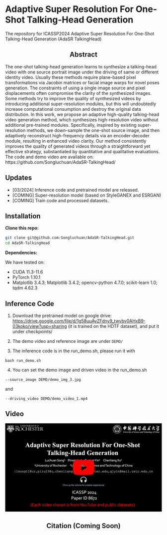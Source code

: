 # Adaptive Super Resolution For One-Shot Talking-Head Generation
The repository for ICASSP2024 Adaptive Super Resolution For One-Shot Talking-Head Generation (AdaSR TalkingHead)

<h2 align="center">Abstract</h2>
The one-shot talking-head generation learns to synthesize a talking-head video with one source portrait image under the driving of same or different identity video. Usually these methods require plane-based pixel transformations via Jacobin matrices or facial image warps for novel poses generation. The constraints of using a single image source and pixel displacements often compromise the clarity of the synthesized images. Some methods try to improve the quality of synthesized videos by introducing additional super-resolution modules, but this will undoubtedly increase computational consumption and destroy the original data distribution. In this work, we propose an adaptive high-quality talking-head video generation method, which synthesizes high-resolution video without additional pre-trained modules. Specifically, inspired by existing super-resolution methods, we down-sample the one-shot source image, and then adaptively reconstruct high-frequency details via an encoder-decoder module, resulting in enhanced video clarity. Our method consistently improves the quality of generated videos through a straightforward yet effective strategy, substantiated by quantitative and qualitative evaluations. The code and demo video are available on: https://github.com/Songluchuan/AdaSR-TalkingHead/

## Updates

- [03/2024] Inference code and pretrained model are released.
- [COMING] Super-resolution model (based on StyleGANEX and ESRGAN)
- [COMING] Train code and processed datasets.


## Installation

**Clone this repo:**
```bash
git clone git@github.com:Songluchuan/AdaSR-TalkingHead.git
cd AdaSR-TalkingHead
```
**Dependencies:**

We have tested on:
- CUDA 11.3-11.6
- PyTorch 1.10.1
- Matplotlib 3.4.3; Matplotlib 3.4.2; opencv-python 4.7.0; scikit-learn 1.0; tqdm 4.62.3

## Inference Code 


1. Download the pretrained model on google drive: https://drive.google.com/file/d/1g58uuAyZFdny9_twvbv0AHxB9-03koko/view?usp=sharing (it is trained on the HDTF dataset), and put it under checkpoints/<br>


2. The demo video and reference image are under ```DEMO/```

   
3. The inference code is in the run_demo.sh, please run it with 

```
bash run_demo.sh
```

4. You can set the demo image and driven video in the run_demo.sh
```
--source_image DEMO/demo_img_3.jpg
```
 and 
```
--driving_video DEMO/demo_video_1.mp4
```


## Video
<div align="center">
  <a href="https://www.youtube.com/watch?v=B_-3F51QmKE" target="_blank">
    <img src="media/Teaser_video.png" alt="AdaSR Talking-Head" width="1120" style="height: auto;" />
  </a>
</div>



<h2 align="center">Citation (Coming Soon)</h2>
